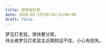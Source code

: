 ```yaml
---
title: 把老鼠打死
date: 2020-02-15T20:54:12+08:00
draft: false
---
```


梦见打老鼠，很快要分家。<br>
待业者梦见打老鼠主近期财运不佳，小心有损失。<br>
